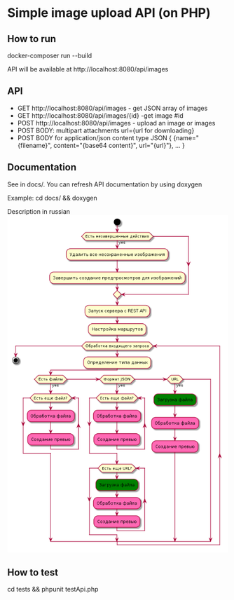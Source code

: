 # Simple image upload API (on PHP)

## How to run

docker-composer run --build

API will be available at http://localhost:8080/api/images

## API

- GET http://localhost:8080/api/images - get JSON array of images
- GET http://localhost:8080/api/images/{id} -get image #id
- POST http://localhost:8080/api/images - upload an image or images
- POST BODY:
  multipart attachments
  url={url for downloading}
- POST BODY for application/json content type
  JSON {
    {name="{filename}",
     content="{base64 content}",
     url="{url}"}, ...
  }

## Documentation

See in docs/.
You can refresh API documentation by using doxygen

Example: cd docs/ && doxygen

Description in russian
![How it works](docs/main.png)

## How to test

cd tests && phpunit testApi.php
